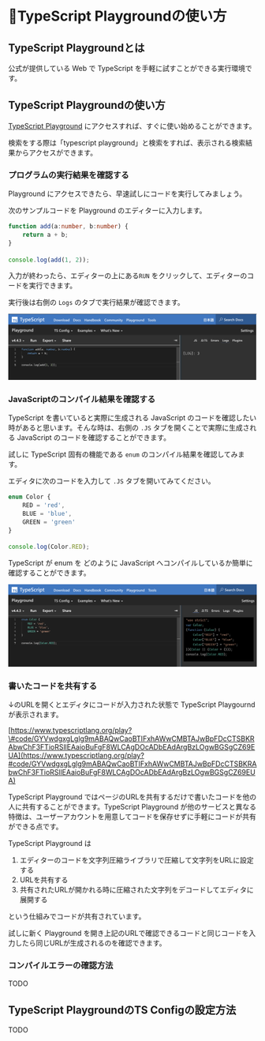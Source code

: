# 🚧TypeScript Playgroundの使い方

## TypeScript Playgroundとは

公式が提供している Web で TypeScript を手軽に試すことができる実行環境です。

## TypeScript Playgroundの使い方

[TypeScript Playground](https://www.typescriptlang.org/play) にアクセスすれば、すぐに使い始めることができます。

検索をする際は「typescript playground」と検索をすれば、表示される検索結果からアクセスができます。

### プログラムの実行結果を確認する

Playground にアクセスできたら、早速試しにコードを実行してみましょう。

次のサンプルコードを Playground のエディターに入力します。

```typescript
function add(a:number, b:number) {
    return a + b;
}

console.log(add(1, 2));
```

入力が終わったら、エディターの上にある`RUN` をクリックして、エディターのコードを実行できます。

実行後は右側の `Logs` のタブで実行結果が確認できます。

![](../.gitbook/assets/sukurnshotto-2021-10-01-201539png.png)

### JavaScriptのコンパイル結果を確認する

TypeScript を書いていると実際に生成される JavaScript のコードを確認したい時があると思います。そんな時は、右側の `.JS` タブを開くことで実際に生成される JavaScript のコードを確認することができます。

試しに TypeScript 固有の機能である `enum` のコンパイル結果を確認してみます。

エディタに次のコードを入力して `.JS` タブを開いてみてください。

```typescript
enum Color {
    RED = 'red',
    BLUE = 'blue',
    GREEN = 'green'
}

console.log(Color.RED);
```

TypeScript が enum を どのように JavaScript へコンパイルしているか簡単に確認することができます。

![](../.gitbook/assets/sukurnshotto-2021-10-01-202145png.png)

### 書いたコードを共有する

↓のURLを開くとエディタにコードが入力された状態で TypeScript Playgournd が表示されます。

[https://www.typescriptlang.org/play?\#code/GYVwdgxgLglg9mABAQwCaoBTIFxhAWwCMBTAJwBpFDcCTSBKRAbwChF3FTioRSllEAaioBuFgF8WLCAgDOcADbEAdArgBzLOgwBGSgCZ69EUA](https://www.typescriptlang.org/play?#code/GYVwdgxgLglg9mABAQwCaoBTIFxhAWwCMBTAJwBpFDcCTSBKRAbwChF3FTioRSllEAaioBuFgF8WLCAgDOcADbEAdArgBzLOgwBGSgCZ69EUA)

TypeScript Playground ではページのURLを共有するだけで書いたコードを他の人に共有することができます。TypeScript Playground が他のサービスと異なる特徴は、ユーザーアカウントを用意してコードを保存せずに手軽にコードが共有ができる点です。

TypeScript Playground は

1. エディターのコードを文字列圧縮ライブラリで圧縮して文字列をURLに設定する  
2. URLを共有する  
3. 共有されたURLが開かれる時に圧縮された文字列をデコードしてエディタに展開する

という仕組みでコードが共有されています。

試しに新く Playground を開き上記のURLで確認できるコードと同じコードを入力したら同じURLが生成されるのを確認できます。

### コンパイルエラーの確認方法

TODO

## TypeScript PlaygroundのTS Configの設定方法

TODO

### 

